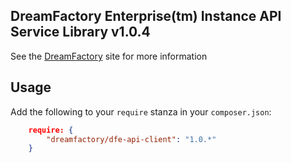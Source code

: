 ## DreamFactory Enterprise(tm) Instance API Service Library v1.0.4
See the [DreamFactory](https://www.dreamfactory.com/) site for more information

## Usage

Add the following to your `require` stanza in your `composer.json`:

```json
    require: {
        "dreamfactory/dfe-api-client": "1.0.*"
    }
```

